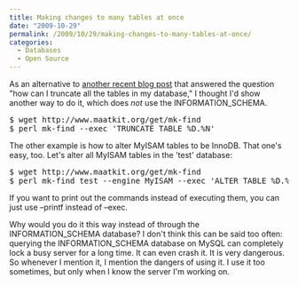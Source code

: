 ```yaml
---
title: Making changes to many tables at once
date: "2009-10-29"
permalink: /2009/10/29/making-changes-to-many-tables-at-once/
categories:
  - Databases
  - Open Source
---
```

As an alternative to [another recent blog post][1] that answered the question "how can I truncate all the tables in my database," I thought I'd show another way to do it, which does *not* use the INFORMATION_SCHEMA.

<pre>$ wget http://www.maatkit.org/get/mk-find
$ perl mk-find --exec 'TRUNCATE TABLE %D.%N'
</pre>

The other example is how to alter MyISAM tables to be InnoDB. That one's easy, too. Let's alter all MyISAM tables in the 'test' database:

<pre>$ wget http://www.maatkit.org/get/mk-find
$ perl mk-find test --engine MyISAM --exec 'ALTER TABLE %D.%N ENGINE=InnoDB'
</pre>

If you want to print out the commands instead of executing them, you can just use &#8211;printf instead of &#8211;exec.

Why would you do it this way instead of through the INFORMATION\_SCHEMA database? I don't think this can be said too often: querying the INFORMATION\_SCHEMA database on MySQL can completely lock a busy server for a long time. It can even crash it. It is very dangerous. So whenever I mention it, I mention the dangers of using it. I use it too sometimes, but only when I know the server I'm working on.

 [1]: http://blogs.sun.com/trentlloyd/entry/making_changes_to_all_tables
